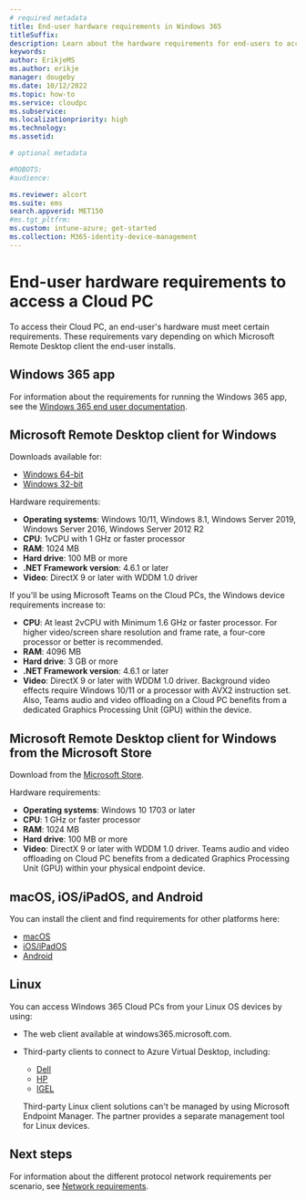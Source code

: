 ```yaml
---
# required metadata
title: End-user hardware requirements in Windows 365
titleSuffix:
description: Learn about the hardware requirements for end-users to access their Cloud PC.
keywords:
author: ErikjeMS  
ms.author: erikje
manager: dougeby
ms.date: 10/12/2022
ms.topic: how-to
ms.service: cloudpc
ms.subservice:
ms.localizationpriority: high
ms.technology:
ms.assetid: 

# optional metadata

#ROBOTS:
#audience:

ms.reviewer: alcort
ms.suite: ems
search.appverid: MET150
#ms.tgt_pltfrm:
ms.custom: intune-azure; get-started
ms.collection: M365-identity-device-management
---
```


# End-user hardware requirements to access a Cloud PC

To access their Cloud PC, an end-user's hardware must meet certain requirements. These requirements vary depending on which Microsoft Remote Desktop client the end-user installs.

## Windows 365 app

For information about the requirements for running the Windows 365 app, see the [Windows 365 end user documentation](https://support.microsoft.com/topic/cbb0d4d5-69d4-4f00-b050-6dc7a02d02d0 ).

## Microsoft Remote Desktop client for Windows

Downloads available for:

- [Windows 64-bit](https://go.microsoft.com/fwlink/?linkid=2068602)
- [Windows 32-bit](https://go.microsoft.com/fwlink/?linkid=2098960)

Hardware requirements:

- **Operating systems**: Windows 10/11, Windows 8.1, Windows Server 2019, Windows Server 2016, Windows Server 2012 R2
- **CPU**: 1vCPU with 1 GHz or faster processor
- **RAM**: 1024 MB
- **Hard drive**: 100 MB or more
- **.NET Framework version**: 4.6.1 or later
- **Video**: DirectX 9 or later with WDDM 1.0 driver

If you'll be using Microsoft Teams on the Cloud PCs, the Windows device requirements increase to:

- **CPU**: At least 2vCPU with Minimum 1.6 GHz or faster processor. For higher video/screen share resolution and frame rate, a four-core processor or better is recommended.
- **RAM**: 4096 MB
- **Hard drive**: 3 GB or more
- **.NET Framework version**: 4.6.1 or later
- **Video**: DirectX 9 or later with WDDM 1.0 driver. Background video effects require Windows 10/11 or a processor with AVX2 instruction set. Also, Teams audio and video offloading on a Cloud PC benefits from a dedicated Graphics Processing Unit (GPU) within the device.

## Microsoft Remote Desktop client for Windows from the Microsoft Store

Download from the [Microsoft Store](https://www.microsoft.com/store/p/microsoft-remote-desktop/9wzdncrfj3ps).

Hardware requirements:

- **Operating systems**: Windows 10 1703 or later
- **CPU**: 1 GHz or faster processor
- **RAM**: 1024 MB
- **Hard drive**: 100 MB or more
- **Video**: DirectX 9 or later with WDDM 1.0 driver. Teams audio and video offloading on Cloud PC benefits from a dedicated Graphics Processing Unit (GPU) within your physical endpoint device.

## macOS, iOS/iPadOS, and Android

You can install the client and find requirements for other platforms here:

- [macOS](https://itunes.apple.com/app/microsoft-remote-desktop/id1295203466?mt=12)
- [iOS/iPadOS](https://aka.ms/rdios)
- [Android](https://play.google.com/store/apps/details?id=com.microsoft.rdc.androidx)

## Linux

You can access Windows 365 Cloud PCs from your Linux OS devices by using:

- The web client available at windows365.microsoft.com.
- Third-party clients to connect to Azure Virtual Desktop, including:
  - [Dell](https://www.delltechnologies.com/asset/en-us/products/thin-clients/technical-support/dell-thinos-9-for-microsoft-wvd.pdf)
  - [HP](https://h20195.www2.hp.com/v2/GetDocument.aspx?docname=c07051097)
  - [IGEL](https://www.igel.com/igel-solution-family/)

  Third-party Linux client solutions can't be managed by using Microsoft Endpoint Manager. The partner provides a separate management tool for Linux devices.

<!-- ########################## -->
## Next steps

For information about the different protocol network requirements per scenario, see [Network requirements](./enterprise/requirements-network.md).
